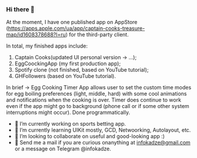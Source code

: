 ### Hi there 👋

At the moment, I have one published app on AppStore (https://apps.apple.com/ua/app/captain-cooks-treasure-map/id1608378688?l=ru) for the third-party client.

In total, my finished apps include:

  1) Captain Cooks(updated UI personal version -> ...);
  2) EggCoockingApp (my first production app);
  3) Spotify clone (not finished, based on YouTube tutorial);
  4) GHFollowers (based on YouTube tutorial).
  
  In brief ->
Egg Cooking Timer App allows user to set the custom time modes for egg boiling preferences (light, middle, hard) with some cool animations and notifications  when the cooking is over. Timer does continue to work even if the app might go to background (phone call or if some other system interruptions might occur). Done programmatically.

- 🔭 I’m currently working on sports betting app.
- 🌱 I’m currently learning UIKit mostly, GCD, Netwoorking, Autolayout, etc.
- 👯 I’m looking to collaborate on useful and good-looking app :)
- 💬 Send me a mail if you are curious onanything at infokadze@gmail.com or a message on Telegram @infokadze.

